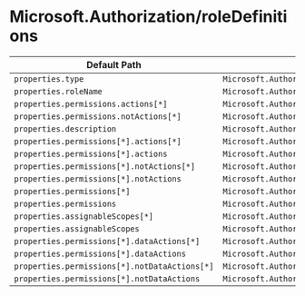 # Microsoft.Authorization/roleDefinitions

| Default Path | Alias |
|---|---|
| `properties.type` | `Microsoft.Authorization/roleDefinitions/type` |
| `properties.roleName` | `Microsoft.Authorization/roleDefinitions/roleName` |
| `properties.permissions.actions[*]` | `Microsoft.Authorization/roleDefinitions/permissions.actions[*]` |
| `properties.permissions.notActions[*]` | `Microsoft.Authorization/roleDefinitions/permissions.notActions[*]` |
| `properties.description` | `Microsoft.Authorization/roleDefinitions/description` |
| `properties.permissions[*].actions[*]` | `Microsoft.Authorization/roleDefinitions/permissions[*].actions[*]` |
| `properties.permissions[*].actions` | `Microsoft.Authorization/roleDefinitions/permissions[*].actions` |
| `properties.permissions[*].notActions[*]` | `Microsoft.Authorization/roleDefinitions/permissions[*].notActions[*]` |
| `properties.permissions[*].notActions` | `Microsoft.Authorization/roleDefinitions/permissions[*].notActions` |
| `properties.permissions[*]` | `Microsoft.Authorization/roleDefinitions/permissions[*]` |
| `properties.permissions` | `Microsoft.Authorization/roleDefinitions/permissions` |
| `properties.assignableScopes[*]` | `Microsoft.Authorization/roleDefinitions/assignableScopes[*]` |
| `properties.assignableScopes` | `Microsoft.Authorization/roleDefinitions/assignableScopes` |
| `properties.permissions[*].dataActions[*]` | `Microsoft.Authorization/roleDefinitions/permissions[*].dataActions[*]` |
| `properties.permissions[*].dataActions` | `Microsoft.Authorization/roleDefinitions/permissions[*].dataActions` |
| `properties.permissions[*].notDataActions[*]` | `Microsoft.Authorization/roleDefinitions/permissions[*].notDataActions[*]` |
| `properties.permissions[*].notDataActions` | `Microsoft.Authorization/roleDefinitions/permissions[*].notDataActions` |

